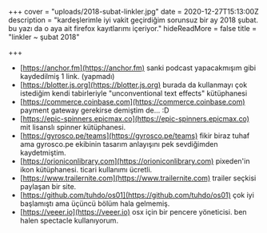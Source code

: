 +++
cover = "uploads/2018-subat-linkler.jpg"
date = 2020-12-27T15:13:00Z
description = "kardeşlerimle iyi vakit geçirdiğim sorunsuz bir ay 2018 şubat. bu yazı da o aya ait firefox kayıtlarımı içeriyor."
hideReadMore = false
title = "linkler ~ şubat 2018"

+++
* [https://anchor.fm](https://anchor.fm) sanki podcast yapacakmışım gibi kaydedilmiş 1 link. (yapmadı)
* [https://blotter.js.org](https://blotter.js.org) burada da kullanmayı çok istediğim kendi tabirleriyle "unconventional text effects" kütüphanesi
* [https://commerce.coinbase.com](https://commerce.coinbase.com) payment gateway gerekirse demiştim de... :D
* [https://epic-spinners.epicmax.co](https://epic-spinners.epicmax.co) mit lisanslı spinner kütüphanesi.
* [https://gyrosco.pe/teams](https://gyrosco.pe/teams) fikir biraz tuhaf ama gyrosco.pe ekibinin tasarım anlayışını pek sevdiğimden kaydetmiştim.
* [https://orioniconlibrary.com](https://orioniconlibrary.com) pixeden'in ikon kütüphanesi. ticari kullanımı ücretli.
* [https://www.trailernite.com](https://www.trailernite.com) trailer seçkisi paylaşan bir site.
* [https://github.com/tuhdo/os01](https://github.com/tuhdo/os01) çok iyi başlamıştı ama üçüncü bölüm hala gelmemiş.
* [https://veeer.io](https://veeer.io) osx için bir pencere yöneticisi. ben halen spectacle kullanıyorum.